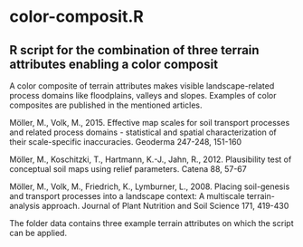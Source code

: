 # color-composit.R
R script for the combination of three terrain attributes enabling a color composit
-----------------------------------------------------------------------------------


A color composite of terrain attributes makes visible landscape-related process domains like floodplains, valleys and slopes. Examples of color composites are published in the mentioned articles.

Möller, M., Volk, M., 2015. Effective map scales for soil transport processes and related process domains - statistical and spatial characterization of their scale-specific inaccuracies. Geoderma 247-248, 151-160

Möller, M., Koschitzki, T., Hartmann, K.-J., Jahn, R., 2012. Plausibility test of conceptual soil maps using relief parameters. Catena 88, 57-67

Möller, M., Volk, M., Friedrich, K., Lymburner, L., 2008. Placing soil-genesis and transport processes into a landscape context: A multiscale terrain-analysis approach. Journal of Plant Nutrition and Soil Science 171, 419-430

The folder data contains three example terrain attributes on which the script can be applied. 
